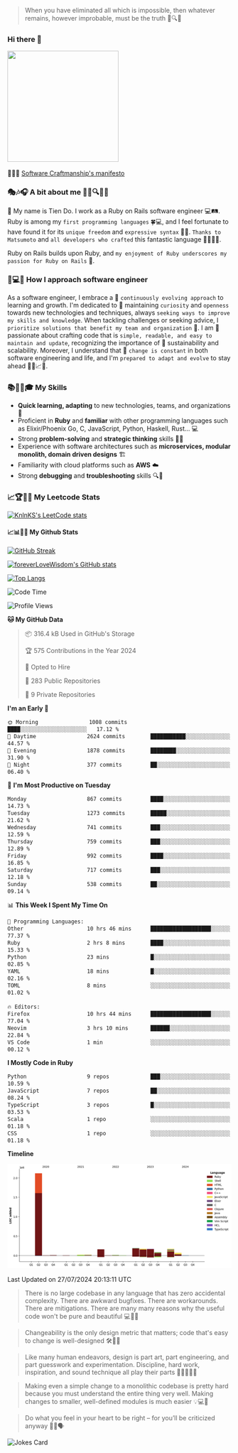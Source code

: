 > When you have eliminated all which is impossible, then whatever remains, however improbable, must be the truth 🤔🔍💡
### Hi there 👋

<!--
**foreverLoveWisdom/foreverLoveWisdom** is a ✨ _special_ ✨ repository because its `README.md` (this file) appears on your GitHub profile.

Here are some ideas to get you started:

- 🔭 I’m currently working on ...
- 🌱 I’m currently learning ...
- 👯 I’m looking to collaborate on ...
- 🤔 I’m looking for help with ...
- 💬 Ask me about ...
- 📫 How to reach me: ...
- 😄 Pronouns: ...
- ⚡ Fun fact: ...
-->

<img src="https://codecondo.com/wp-content/uploads/2017/09/railslogo.png" width="250" height="250">

 📜🔨🌟 [Software Craftmanship's manifesto](http://manifesto.softwarecraftsmanship.org/)

### 🎭🎶🎧 A bit about me 🕵️‍♀️🔍🕵️‍♂️
👋 My name is Tien Do. I work as a Ruby on Rails software engineer 💻🛤️. Ruby is among my `first programming languages` 🍀💻, and I feel fortunate to have found it for its `unique freedom` and `expressive syntax` 🤗💬. `Thanks to Matsumoto` and `all developers who crafted` this fantastic language 🙏👨‍💻🌟.

Ruby on Rails builds upon Ruby, and `my enjoyment of Ruby underscores my passion for Ruby on Rails` 🤩.

### 🤔💻🔨 How I approach software engineer
As a software engineer, I embrace a 🔄 `continuously evolving approach` to learning and growth. I'm dedicated to 🤔 maintaining `curiosity` and `openness` towards new technologies and techniques, always `seeking ways to improve my skills and knowledge`. When tackling challenges or seeking advice, I `prioritize solutions that benefit my team and organization` 👥. I am 🎉 passionate about crafting code that is `simple, readable, and easy to maintain and update`, recognizing the importance of 🌱 sustainability and scalability. Moreover, I understand that 🌊 `change is constant` in both software engineering and life, and I'm `prepared to adapt and evolve` to stay ahead 🏃‍♂️📈🔄.

### 📚🧑‍💻🎓 My Skills
- **Quick learning, adapting** to new technologies, teams, and organizations 🚀
- Proficient in **Ruby** and **familiar** with other programming languages such as Elixir/Phoenix Go, C, JavaScript, Python, Haskell, Rust... 💻
- Strong **problem-solving** and **strategic thinking** skills 🤔💡
- Experience with software architectures such as **microservices, modular monolith, domain driven designs** 🏗️
- Familiarity with cloud platforms such as **AWS** ☁️ 
- Strong **debugging** and **troubleshooting** skills 🔍🐞


### 📈🏆🧑‍💻 My Leetcode Stats
[![KnlnKS's LeetCode stats](https://leetcode-stats-six.vercel.app/?username=foreverLoveWisdom&theme=dark)](https://github.com/KnlnKS/leetcode-stats)

#### 📈📊👨‍💻  My Github Stats

[![GitHub Streak](https://github-readme-streak-stats.herokuapp.com/?user=foreverLoveWisdom&theme=dracula)](https://git.io/streak-stats)
&nbsp;
&nbsp;

[![foreverLoveWisdom's GitHub stats](https://github-readme-stats.vercel.app/api?username=foreverLoveWisdom&show_icons=true&theme=react&count_private=true)](https://github.com/anuraghazra/github-readme-stats)

[![Top Langs](https://github-readme-stats.vercel.app/api/top-langs/?username=foreverLoveWisdom&show_icons=true&theme=vue-dark)](https://github.com/anuraghazra/github-readme-stats)

<!--START_SECTION:waka-->
![Code Time](http://img.shields.io/badge/Code%20Time-3%2C031%20hrs%2015%20mins-blue)

![Profile Views](http://img.shields.io/badge/Profile%20Views-0-blue)

**🐱 My GitHub Data** 

> 📦 316.4 kB Used in GitHub's Storage 
 > 
> 🏆 575 Contributions in the Year 2024
 > 
> 💼 Opted to Hire
 > 
> 📜 283 Public Repositories 
 > 
> 🔑 9 Private Repositories 
 > 
**I'm an Early 🐤** 

```text
🌞 Morning                1008 commits        ████░░░░░░░░░░░░░░░░░░░░░   17.12 % 
🌆 Daytime                2624 commits        ███████████░░░░░░░░░░░░░░   44.57 % 
🌃 Evening                1878 commits        ████████░░░░░░░░░░░░░░░░░   31.90 % 
🌙 Night                  377 commits         ██░░░░░░░░░░░░░░░░░░░░░░░   06.40 % 
```
📅 **I'm Most Productive on Tuesday** 

```text
Monday                   867 commits         ████░░░░░░░░░░░░░░░░░░░░░   14.73 % 
Tuesday                  1273 commits        █████░░░░░░░░░░░░░░░░░░░░   21.62 % 
Wednesday                741 commits         ███░░░░░░░░░░░░░░░░░░░░░░   12.59 % 
Thursday                 759 commits         ███░░░░░░░░░░░░░░░░░░░░░░   12.89 % 
Friday                   992 commits         ████░░░░░░░░░░░░░░░░░░░░░   16.85 % 
Saturday                 717 commits         ███░░░░░░░░░░░░░░░░░░░░░░   12.18 % 
Sunday                   538 commits         ██░░░░░░░░░░░░░░░░░░░░░░░   09.14 % 
```


📊 **This Week I Spent My Time On** 

```text
💬 Programming Languages: 
Other                    10 hrs 46 mins      ███████████████████░░░░░░   77.37 % 
Ruby                     2 hrs 8 mins        ████░░░░░░░░░░░░░░░░░░░░░   15.33 % 
Python                   23 mins             █░░░░░░░░░░░░░░░░░░░░░░░░   02.85 % 
YAML                     18 mins             █░░░░░░░░░░░░░░░░░░░░░░░░   02.16 % 
TOML                     8 mins              ░░░░░░░░░░░░░░░░░░░░░░░░░   01.02 % 

🔥 Editors: 
Firefox                  10 hrs 44 mins      ███████████████████░░░░░░   77.04 % 
Neovim                   3 hrs 10 mins       ██████░░░░░░░░░░░░░░░░░░░   22.84 % 
VS Code                  1 min               ░░░░░░░░░░░░░░░░░░░░░░░░░   00.12 % 
```

**I Mostly Code in Ruby** 

```text
Python                   9 repos             ███░░░░░░░░░░░░░░░░░░░░░░   10.59 % 
JavaScript               7 repos             ██░░░░░░░░░░░░░░░░░░░░░░░   08.24 % 
TypeScript               3 repos             █░░░░░░░░░░░░░░░░░░░░░░░░   03.53 % 
Scala                    1 repo              ░░░░░░░░░░░░░░░░░░░░░░░░░   01.18 % 
CSS                      1 repo              ░░░░░░░░░░░░░░░░░░░░░░░░░   01.18 % 
```



**Timeline**

![Lines of Code chart](https://raw.githubusercontent.com/foreverLoveWisdom/foreverLoveWisdom/main/assets/bar_graph.png)


 Last Updated on 27/07/2024 20:13:11 UTC
<!--END_SECTION:waka-->


> There is no large codebase in any language that has zero accidental complexity. There are awkward bugfixes. There are workarounds. There are mitigations.
> There are many many reasons why the useful code won't be pure and beautiful 💻🐞🤔

> Changeability is the only design metric that matters; code that's easy to change is well-designed 🛠️🔄🎨

> Like many human endeavors, design is part art, part engineering, and part guesswork and experimentation. Discipline, hard work, inspiration, and sound technique all play their parts 🎨🧑‍💻🔬🧪

> Mak­ing even a sim­ple change to a mono­lith­ic code­base is pret­ty hard because you must under­stand the entire thing very well. Mak­ing changes to small­er, well-defined mod­ules is much easier 💡💻🤔
 
 > Do what you feel in your heart to be right – for you’ll be criticized anyway 💖🙏🗣️ 
 
![Jokes Card](https://readme-jokes.vercel.app/api)
